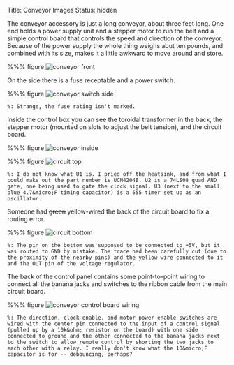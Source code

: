 Title: Conveyor Images
Status: hidden

The conveyor accessory is just a long conveyor, about three feet long. One end holds a power supply unit and a stepper motor to run the belt and a simple control board that controls the speed and direction of the conveyor. Because of the power supply the whole thing weighs abut ten pounds, and combined with its size, makes it a little awkward to move around and store.

%%% figure
    ![conveyor front]({attach}start/conveyor/conveyor_front.png)

On the side there is a fuse receptable and a power switch.

%%% figure
    ![conveyor switch side]({attach}start/conveyor/conveyor_switch.png)

    %: Strange, the fuse rating isn't marked.

Inside the control box you can see the toroidal transformer in the back, the stepper motor (mounted on slots to adjust the belt tension), and the circuit board.

%%% figure
    ![conveyor inside]({attach}start/conveyor/conveyor_inside.png)

%%% figure
    ![circuit top]({attach}start/conveyor/conveyor_board_front.png)

    %: I do not know what U1 is. I pried off the heatsink, and from what I could make out the part number is UCN4204B. U2 is a 74LS08 quad AND gate, one being used to gate the clock signal. U3 (next to the small blue 4.7&micro;F timing capacitor) is a 555 timer set up as an oscillator.

Someone had ~~green~~ yellow-wired the back of the circuit board to fix a routing error.

%%% figure
    ![circuit bottom]({attach}start/conveyor/conveyor_board_back.png)

    %: The pin on the bottom was supposed to be connected to +5V, but it was routed to GND by mistake. The trace had been carefully cut (due to the proximity of the nearby pins) and the yellow wire connected to it and the OUT pin of the voltage regulator.

The back of the control panel contains some point-to-point wiring to connect all the banana jacks and switches to the ribbon cable from the main circuit board.

%%% figure
    ![conveyor control board wiring]({attach}start/conveyor/conveyor_control_wiring.png)

    %: The direction, clock enable, and motor power enable switches are wired with the center pin connected to the input of a control signal (pulled up by a 10k&ohm; resistor on the board) with one side connected to ground and the other connected to the banana jacks next to the switch to allow remote control by shorting the two jacks to each other with a relay. I really don't know what the 10&micro;F capacitor is for -- debouncing, perhaps?
